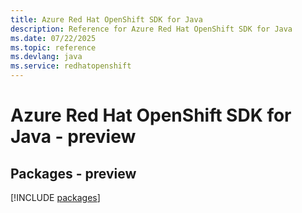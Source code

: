 ```yaml
---
title: Azure Red Hat OpenShift SDK for Java
description: Reference for Azure Red Hat OpenShift SDK for Java
ms.date: 07/22/2025
ms.topic: reference
ms.devlang: java
ms.service: redhatopenshift
---
```

# Azure Red Hat OpenShift SDK for Java - preview
## Packages - preview
[!INCLUDE [packages](red-hat-openshift-index.md)]
